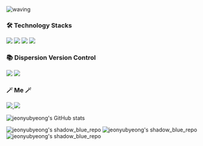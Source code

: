 ![waving](https://capsule-render.vercel.app/api?type=waving&height=200&text=Welcome%20to%20Yubyeong's%20Github👋&fontSize=40&fontAlign=60&fontAlignY=40&color=gradient)

<h3 align="left">🛠 Technology Stacks</h3>

<p align="left">
<img src="https://img.shields.io/badge/html5-E34F26?style=for-the-badge&logo=html5&logoColor=white">
<img src="https://img.shields.io/badge/css-1572B6?style=for-the-badge&logo=css3&logoColor=white">
<img src="https://img.shields.io/badge/javascript-F7DF1E?style=for-the-badge&logo=javascript&logoColor=black">
<img src="https://img.shields.io/badge/python-3776AB?style=for-the-badge&logo=python&logoColor=white">
</p>

<h3 align="left">📚 Dispersion Version Control </h3>

<p align="left">
<img src="https://img.shields.io/badge/git-F05032?style=for-the-badge&logo=git&logoColor=white">
<img src="https://img.shields.io/badge/github-181717?style=for-the-badge&logo=github&logoColor=white">
</p>

<h3 align="left"> 🪄 Me 🪄 </h3>

<a href="https://yubyeong.tistory.com/" target="_blank">
  <img src="https://img.shields.io/badge/tistory-orange?style=for-the-badge&logo=tistory&logoColor=white">
</a>
<a href=https://www.instagram.com/u_byeong/" target="_blank">
  <img src="https://img.shields.io/badge/instagram-E4405F?style=for-the-badge&logo=instagram&logoColor=white">
</a>

![jeonyubyeong's GitHub stats](https://github-readme-stats.vercel.app/api?username=jeonyubyeong&show_icons=true&hide=contribs,prs&cache_seconds=86400&theme=transparent)

![jeonyubyeong's shadow_blue_repo](https://github-readme-stats.vercel.app/api/pin/?username=jeonyubyeong&repo=clerk&cache_seconds=86400&theme=shadow_blue)
![jeonyubyeong's shadow_blue_repo](https://github-readme-stats.vercel.app/api/pin/?username=jeonyubyeong&repo=project1&cache_seconds=86400&theme=shadow_blue)
![jeonyubyeong's shadow_blue_repo](https://github-readme-stats.vercel.app/api/pin/?username=jeonyubyeong&repo=F.N.S-study-page&cache_seconds=86400&theme=shadow_blue)
